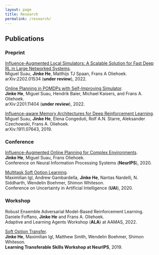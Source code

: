 ```yaml
---
layout: page
title: Research
permalink: /research/
---
```


## Publications

### Preprint

[Influence-Augmented Local Simulators: A Scalable Solution for Fast Deep RL in Large Networked Systems](https://arxiv.org/abs/2202.01534).    
Miguel Suau, **Jinke He**, Matthijs TJ Spaan, Frans A Oliehoek.     
arXiv:2202.01534 (**under review**), 2022.

[Online Planning in POMDPs with Self-Improving Simulator](https://arxiv.org/abs/2201.11404).  
**Jinke He**, Miguel Suau, Hendrik Baier, Michael Kaisers, and Frans A. Oliehoek.   
arXiv:2201.11404 (**under review**), 2022.

[Influence-aware Memory Architectures for Deep Reinforcement Learning](https://arxiv.org/abs/1911.07643).   
Miguel Suau, **Jinke He**, Elena Congeduti, Rolf A.N. Starre, Aleksander Czechowski, Frans A. Oliehoek.   
arXiv:1911.07643, 2019.

### Conference

[Influence-Augmented Online Planning for Complex Environments](https://arxiv.org/abs/2010.11038).   
**Jinke He**, Miguel Suau, Frans Oliehoek.  
Conference on Neural Information Processing Systems (**NeurIPS**), 2020.

[Multitask Soft Option Learning](https://auai.org/uai2020/proceedings/397_main_paper.pdf).   
Maximilian Igl, Andrew Gambardella, **Jinke He**, Nantas Nardelli, N. Siddharth, Wendelin Boehmer, Shimon Whiteson.    
Conference on Uncertainty in Artificial Intelligence (**UAI**), 2020. 

### Workshop

Robust Ensemble Adversarial Model-Based Reinforcement Learning.   
Daniele Foffano, **Jinke He** and Frans A. Oliehoek.   
Adaptive and Learning Agents Workshop (**ALA**) at AAMAS, 2022.

[Soft Option Transfer](https://www.skillsworkshop.ai/uploads/1/2/1/5/121527312/softoptiontransfer.pdf).   
**Jinke He**, Maximilian Igl, Matthew Smith, Wendelin Boehmer, Shimon Whiteson.   
**Learning Transferable Skills Workshop at NeurIPS**, 2019.